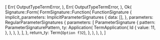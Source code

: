 [
    Err(
        OutputTypeTermError,
    ),
    Err(
        OutputTypeTermError,
    ),
    Ok(
        Signature::Form(
            FormSignature::Function(
                FunctionSignature {
                    implicit_parameters: ImplicitParameterSignatures {
                        data: [],
                    },
                    parameters: RegularParameterSignatures {
                        parameters: [
                            ParameterSignature {
                                pattern: ParameterSignaturePattern,
                                ty: Application(
                                    TermApplication(
                                        Id {
                                            value: 11,
                                        },
                                    ),
                                ),
                            },
                        ],
                    },
                    return_ty: Term(`Option f32`),
                },
            ),
        ),
    ),
]